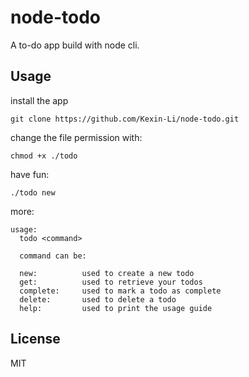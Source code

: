 # node-todo

A to-do app build with node cli.

## Usage

install the app

```
git clone https://github.com/Kexin-Li/node-todo.git
```

change the file permission with:

```
chmod +x ./todo
```

have fun:

```
./todo new
```

more:

```
usage:
  todo <command>

  command can be:

  new:          used to create a new todo
  get:          used to retrieve your todos
  complete:     used to mark a todo as complete
  delete:       used to delete a todo
  help:         used to print the usage guide
```

## License

MIT